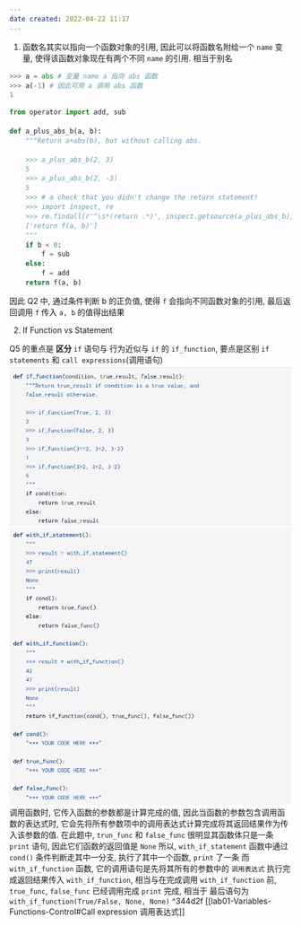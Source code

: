 ```yaml
---
date created: 2022-04-22 11:17
---
```


1. 函数名其实以指向一个函数对象的引用, 因此可以将函数名附给一个 `name` 变量, 使得该函数对象现在有两个不同 `name` 的引用. 相当于别名

```python
>>> a = abs # 变量 name a 指向 abs 函数
>>> a(-1) # 因此可用 a 调用 abs 函数
1
```

```python
from operator import add, sub

def a_plus_abs_b(a, b):
    """Return a+abs(b), but without calling abs.

    >>> a_plus_abs_b(2, 3)
    5
    >>> a_plus_abs_b(2, -3)
    5
    >>> # a check that you didn't change the return statement!
    >>> import inspect, re
    >>> re.findall(r'^\s*(return .*)', inspect.getsource(a_plus_abs_b), re.M)
    ['return f(a, b)']
    """
    if b < 0:
        f = sub
    else:
        f = add
    return f(a, b)
```

因此 Q2 中, 通过条件判断 b 的正负值, 使得 `f` 会指向不同函数对象的引用, 最后返回调用 `f` 传入 `a, b` 的值得出结果

2. If Function vs Statement

Q5 的重点是 **区分** `if` 语句与 行为近似与 `if` 的 `if_function`, 要点是区别 `if statements` 和 `call expressions`(调用语句)
![](./attachments/Pasted%20image%2020220422111428.png)
![](./attachments/Pasted%20image%2020220422110921.png)
调用函数时, 它传入函数的参数都是计算完成的值, 因此当函数的参数包含调用函数的表达式时, 它会先将所有参数项中的调用表达式计算完成将其返回结果作为传入该参数的值.
在此题中, `trun_func` 和 `false_func` 很明显其函数体只是一条 `print` 语句, 因此它们函数的返回值是 `None`
所以, `with_if_statement` 函数中通过 `cond()` 条件判断走其中一分支, 执行了其中一个函数, `print` 了一条
而 `with_if_function` 函数, 它的调用语句是先将其所有的参数中的 `调用表达式` 执行完成返回结果传入 `with_if_function`, 相当与在完成调用 `with_if_function` 前, `true_func`, `false_func` 已经调用完成 `print` 完成, 相当于 最后语句为 `with_if_function(True/False, None, None)` ^344d2f
[[lab01-Variables-Functions-Control#Call expression 调用表达式]]